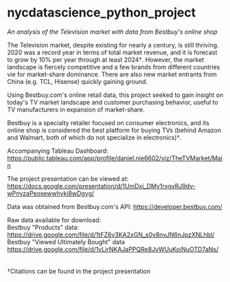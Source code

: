 # nycdatascience_python_project
_An analysis of the Television market with data from Bestbuy's online shop_

The Television market, despite existing for nearly a century, is still thriving. 2020 was a record year in terms of total market revenue, and it is forecast to grow by 10% per year through at least 2024†. However, the market landscape is fiercely competitive and a few brands from different countries vie for market-share dominance. There are also new market entrants from China (e.g. TCL, Hisense) quickly gaining ground.

Using Bestbuy.com's online retail data, this project seeked to gain insight on today's TV market landscape and customer purchasing behavior, useful to TV manufacturers in expansion of market-share.

Bestbuy is a specialty retailer focused on consumer electronics, and its online shop is considered the best platform for buying TVs (behind Amazon and Walmart, both of which do not specialize in electronics)†.

Accompanying Tableau Dashboard:<br>
https://public.tableau.com/app/profile/daniel.nie6602/viz/TheTVMarket/Main

The project presentation can be viewed at:<br>
https://docs.google.com/presentation/d/1UmDxi_DMy1rxgvRJ9dv-wPnyzaPeoxewwhyki8wDgyg/

Data was obtained from Bestbuy.com's API: https://developer.bestbuy.com/

Raw data available for download:<br>
Bestbuy "Products" data: https://drive.google.com/file/d/1tFZ6v3KA2xGN_s0v8nvJN6nJpzXNLhbl/<br>
Bestbuy "Viewed Ultimately Bought" data https://drive.google.com/file/d/1vLirNKAJaPPQRe8JvWUuKoiNuOTD7aNs/<br>
<br>
<br>
†Citations can be found in the project presentation
